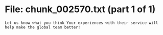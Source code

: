 ﻿# File: chunk_002570.txt (part 1 of 1)
```
Let us know what you think Your experiences with their service will help make the global team better!
```

